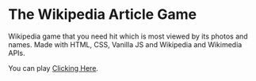 # The Wikipedia Article Game
Wikipedia game that you need hit which is most viewed by its photos and names. Made with HTML, CSS, Vanilla JS and Wikipedia and Wikimedia APIs.

You can play [Clicking Here](https://windows87.github.io/the-wikipedia-article-game/).
